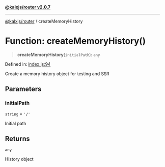 [**@kalxjs/router v2.0.7**](../README.md)

***

[@kalxjs/router](../README.md) / createMemoryHistory

# Function: createMemoryHistory()

> **createMemoryHistory**(`initialPath`): `any`

Defined in: [index.js:94](https://github.com/Odeneho-Calculus/kalxjs/blob/2daa45b3da398a039dd3d7a7eece4bc9ec1c1da9/packages/router/src/index.js#L94)

Create a memory history object for testing and SSR

## Parameters

### initialPath

`string` = `'/'`

Initial path

## Returns

`any`

History object
